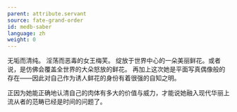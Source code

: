 ```yaml
---
parent: attribute.servant
source: fate-grand-order
id: medb-saber
language: zh
weight: 0
---
```


无垢而清纯。
淫荡而恶毒的女王梅芙。
绽放于世界中心的一朵美丽鲜花。或者说，是仿佛会覆盖全世界的大朵怒放的鲜花。
再加上这次她是平面写真偶像般的存在——因此对自己作为诱人鲜花的身份有着很强的自知之明。

正因为她能正确地认清自己的肉体有多大的价值与威力，才能说她融入现代华丽上流从者的范畴已经是时间的问题了。
